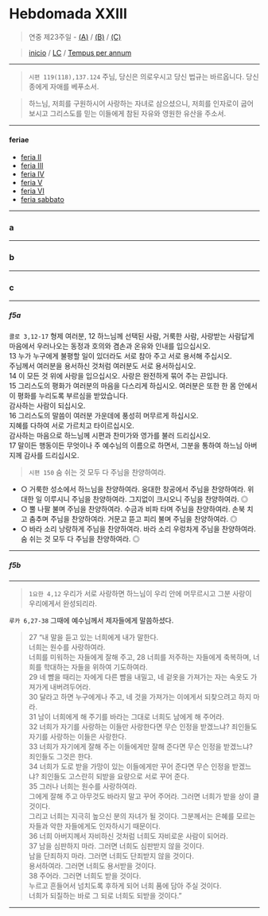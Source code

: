 # Hebdomada XXIII

> 연중 제23주일  - [(A)](#a) / [(B)](#b) / [(C)](#c)  
  
> [inicio](../../README.md) / [LC](../../LC.md) / [Tempus per annum](../LH.md)  

----

> `시편 119(118),137.124` 주님, 당신은 의로우시고 당신 법규는 바르옵니다. 당신 종에게 자애를 베푸소서.

> 하느님, 저희를 구원하시어 사랑하는 자녀로 삼으셨으니, 저희를 인자로이 굽어보시고 그리스도를 믿는 이들에게 참된 자유와 영원한 유산을 주소서.  

----

#### feriae

- [feria II](#f2a)
- [feria III](#f3a)
- [feria IV](#f4a)
- [feria V](#f5a)
- [feria VI](#f6a)
- [feria sabbato](#fsa)

----

### a

----

### b


----

### c

----


##### f5a

`콜로 3,12-17` 형제 여러분, 12 하느님께 선택된 사람, 거룩한 사람, 사랑받는 사람답게 마음에서 우러나오는 동정과 호의와 겸손과 온유와 인내를 입으십시오.  
13 누가 누구에게 불평할 일이 있더라도 서로 참아 주고 서로 용서해 주십시오.  
주님께서 여러분을 용서하신 것처럼 여러분도 서로 용서하십시오.  
14 이 모든 것 위에 사랑을 입으십시오. 사랑은 완전하게 묶어 주는 끈입니다.  
15 그리스도의 평화가 여러분의 마음을 다스리게 하십시오. 여러분은 또한 한 몸 안에서 이 평화를 누리도록 부르심을 받았습니다.  
감사하는 사람이 되십시오.  
16 그리스도의 말씀이 여러분 가운데에 풍성히 머무르게 하십시오.  
지혜를 다하여 서로 가르치고 타이르십시오.  
감사하는 마음으로 하느님께 시편과 찬미가와 영가를 불러 드리십시오.  
17 말이든 행동이든 무엇이나 주 예수님의 이름으로 하면서, 그분을 통하여 하느님 아버지께 감사를 드리십시오.  

> `시편 150` 숨 쉬는 것 모두 다 주님을 찬양하여라.
- ○ 거룩한 성소에서 하느님을 찬양하여라. 웅대한 창공에서 주님을 찬양하여라. 위대한 일 이루시니 주님을 찬양하여라. 그지없이 크시오니 주님을 찬양하여라. ◎
- ○ 뿔 나팔 불며 주님을 찬양하여라. 수금과 비파 타며 주님을 찬양하여라. 손북 치고 춤추며 주님을 찬양하여라. 거문고 뜯고 피리 불며 주님을 찬양하여라. ◎
- ○ 바라 소리 낭랑하게 주님을 찬양하여라. 바라 소리 우렁차게 주님을 찬양하여라. 숨 쉬는 것 모두 다 주님을 찬양하여라. ◎

----

##### f5b



----

> `1요한 4,12`  우리가 서로 사랑하면 하느님이 우리 안에 머무르시고 그분 사랑이 우리에게서 완성되리라.

`루카 6,27-38` 그때에 예수님께서 제자들에게 말씀하셨다.  
> 27 “내 말을 듣고 있는 너희에게 내가 말한다.  
너희는 원수를 사랑하여라.  
너희를 미워하는 자들에게 잘해 주고, 28 너희를 저주하는 자들에게 축복하며, 너희를 학대하는 자들을 위하여 기도하여라.  
29 네 뺨을 때리는 자에게 다른 뺨을 내밀고, 네 겉옷을 가져가는 자는 속옷도 가져가게 내버려두어라.  
30 달라고 하면 누구에게나 주고, 네 것을 가져가는 이에게서 되찾으려고 하지 마라.  
31 남이 너희에게 해 주기를 바라는 그대로 너희도 남에게 해 주어라.  
32 너희가 자기를 사랑하는 이들만 사랑한다면 무슨 인정을 받겠느냐? 죄인들도 자기를 사랑하는 이들은 사랑한다.  
33 너희가 자기에게 잘해 주는 이들에게만 잘해 준다면 무슨 인정을 받겠느냐? 죄인들도 그것은 한다.  
34 너희가 도로 받을 가망이 있는 이들에게만 꾸어 준다면 무슨 인정을 받겠느냐? 죄인들도 고스란히 되받을 요량으로 서로 꾸어 준다.  
35 그러나 너희는 원수를 사랑하여라.  
그에게 잘해 주고 아무것도 바라지 말고 꾸어 주어라. 그러면 너희가 받을 상이 클 것이다.  
그리고 너희는 지극히 높으신 분의 자녀가 될 것이다. 그분께서는 은혜를 모르는 자들과 악한 자들에게도 인자하시기 때문이다.  
36 너희 아버지께서 자비하신 것처럼 너희도 자비로운 사람이 되어라.  
37 남을 심판하지 마라. 그러면 너희도 심판받지 않을 것이다.  
남을 단죄하지 마라. 그러면 너희도 단죄받지 않을 것이다.  
용서하여라. 그러면 너희도 용서받을 것이다.  
38 주어라. 그러면 너희도 받을 것이다.  
누르고 흔들어서 넘치도록 후하게 되어 너희 품에 담아 주실 것이다.  
너희가 되질하는 바로 그 되로 너희도 되받을 것이다.”  

----

